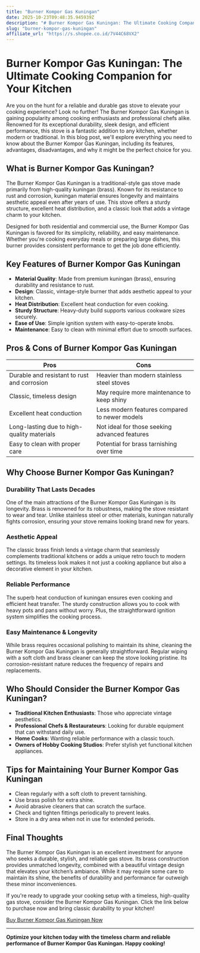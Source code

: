 ```yaml
---
title: "Burner Kompor Gas Kuningan"
date: 2025-10-23T09:48:35.945939Z
description: "# Burner Kompor Gas Kuningan: The Ultimate Cooking Companion for Your Kitchen..."
slug: "burner-kompor-gas-kuningan"
affiliate_url: "https://s.shopee.co.id/7V44C68VX2"
---
```

# Burner Kompor Gas Kuningan: The Ultimate Cooking Companion for Your Kitchen

Are you on the hunt for a reliable and durable gas stove to elevate your cooking experience? Look no further! The Burner Kompor Gas Kuningan is gaining popularity among cooking enthusiasts and professional chefs alike. Renowned for its exceptional durability, sleek design, and efficient performance, this stove is a fantastic addition to any kitchen, whether modern or traditional. In this blog post, we'll explore everything you need to know about the Burner Kompor Gas Kuningan, including its features, advantages, disadvantages, and why it might be the perfect choice for you.

## What is Burner Kompor Gas Kuningan?

The Burner Kompor Gas Kuningan is a traditional-style gas stove made primarily from high-quality kuningan (brass). Known for its resistance to rust and corrosion, kuningan material ensures longevity and maintains aesthetic appeal even after years of use. This stove offers a sturdy structure, excellent heat distribution, and a classic look that adds a vintage charm to your kitchen.

Designed for both residential and commercial use, the Burner Kompor Gas Kuningan is favored for its simplicity, reliability, and easy maintenance. Whether you're cooking everyday meals or preparing large dishes, this burner provides consistent performance to get the job done efficiently.

## Key Features of Burner Kompor Gas Kuningan

- **Material Quality**: Made from premium kuningan (brass), ensuring durability and resistance to rust.
- **Design**: Classic, vintage-style burner that adds aesthetic appeal to your kitchen.
- **Heat Distribution**: Excellent heat conduction for even cooking.
- **Sturdy Structure**: Heavy-duty build supports various cookware sizes securely.
- **Ease of Use**: Simple ignition system with easy-to-operate knobs.
- **Maintenance**: Easy to clean with minimal effort due to smooth surfaces.

## Pros & Cons of Burner Kompor Gas Kuningan

| Pros                                              | Cons                                              |
|---------------------------------------------------|---------------------------------------------------|
| Durable and resistant to rust and corrosion     | Heavier than modern stainless steel stoves     |
| Classic, timeless design                         | May require more maintenance to keep shiny   |
| Excellent heat conduction                        | Less modern features compared to newer models |
| Long-lasting due to high-quality materials     | Not ideal for those seeking advanced features  |
| Easy to clean with proper care                   | Potential for brass tarnishing over time     |

## Why Choose Burner Kompor Gas Kuningan?

### Durability That Lasts Decades

One of the main attractions of the Burner Kompor Gas Kuningan is its longevity. Brass is renowned for its robustness, making the stove resistant to wear and tear. Unlike stainless steel or other materials, kuningan naturally fights corrosion, ensuring your stove remains looking brand new for years.

### Aesthetic Appeal

The classic brass finish lends a vintage charm that seamlessly complements traditional kitchens or adds a unique retro touch to modern settings. Its timeless look makes it not just a cooking appliance but also a decorative element in your kitchen.

### Reliable Performance

The superb heat conduction of kuningan ensures even cooking and efficient heat transfer. The sturdy construction allows you to cook with heavy pots and pans without worry. Plus, the straightforward ignition system simplifies the cooking process.

### Easy Maintenance & Longevity

While brass requires occasional polishing to maintain its shine, cleaning the Burner Kompor Gas Kuningan is generally straightforward. Regular wiping with a soft cloth and brass cleaner can keep the stove looking pristine. Its corrosion-resistant nature reduces the frequency of repairs and replacements.

## Who Should Consider the Burner Kompor Gas Kuningan?

- **Traditional Kitchen Enthusiasts**: Those who appreciate vintage aesthetics.
- **Professional Chefs & Restaurateurs**: Looking for durable equipment that can withstand daily use.
- **Home Cooks**: Wanting reliable performance with a classic touch.
- **Owners of Hobby Cooking Studios**: Prefer stylish yet functional kitchen appliances.

## Tips for Maintaining Your Burner Kompor Gas Kuningan

- Clean regularly with a soft cloth to prevent tarnishing.
- Use brass polish for extra shine.
- Avoid abrasive cleaners that can scratch the surface.
- Check and tighten fittings periodically to prevent leaks.
- Store in a dry area when not in use for extended periods.

## Final Thoughts

The Burner Kompor Gas Kuningan is an excellent investment for anyone who seeks a durable, stylish, and reliable gas stove. Its brass construction provides unmatched longevity, combined with a beautiful vintage design that elevates your kitchen’s ambiance. While it may require some care to maintain its shine, the benefits of durability and performance far outweigh these minor inconveniences.

If you're ready to upgrade your cooking setup with a timeless, high-quality gas stove, consider the Burner Kompor Gas Kuningan. Click the link below to purchase now and bring classic durability to your kitchen!

[Buy Burner Kompor Gas Kuningan Now](https://s.shopee.co.id/7V44C68VX2)

---

**Optimize your kitchen today with the timeless charm and reliable performance of Burner Kompor Gas Kuningan. Happy cooking!**